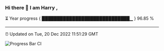 ### Hi there 👋 I am Harry , 

⏳ Year progress { █████████████████████████████▁ } 96.85 %

---

⏰ Updated on Tue, 20 Dec 2022 11:51:29 GMT

![Progress Bar CI](https://github.com/duykhang68/duykhang68/workflows/Progress%20Bar%20CI/badge.svg)
